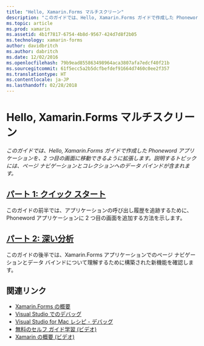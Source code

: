 ```yaml
---
title: "Hello, Xamarin.Forms マルチスクリーン"
description: "このガイドでは、Hello, Xamarin.Forms ガイドで作成した Phoneword アプリケーションを、2 つ目の画面に移動できるように拡張します。 説明するトピックには、ページ ナビゲーションとコレクションへのデータ バインドが含まれます。"
ms.topic: article
ms.prod: xamarin
ms.assetid: 4b1f7817-6754-4b8d-9567-424d7d8f2b05
ms.technology: xamarin-forms
author: davidbritch
ms.author: dabritch
ms.date: 12/02/2016
ms.openlocfilehash: 79b9ead855863498964aca3807afa7edcf40f21b
ms.sourcegitcommit: 61f5ecc5a2b5dcfbefdef91664d7460c0ee2f357
ms.translationtype: HT
ms.contentlocale: ja-JP
ms.lasthandoff: 02/28/2018
---
```

# <a name="hello-xamarinforms-multiscreen"></a>Hello, Xamarin.Forms マルチスクリーン

_このガイドでは、Hello, Xamarin.Forms ガイドで作成した Phoneword アプリケーションを、2 つ目の画面に移動できるように拡張します。説明するトピックには、ページ ナビゲーションとコレクションへのデータ バインドが含まれます。_

## <a name="part-1-quickstartxamarin-formsget-startedhello-xamarin-forms-multiscreenquickstartmd"></a>[パート 1: クイック スタート](~/xamarin-forms/get-started/hello-xamarin-forms-multiscreen/quickstart.md)

このガイドの前半では、アプリケーションの呼び出し履歴を追跡するために、Phoneword アプリケーションに 2 つ目の画面を追加する方法を示します。

## <a name="part-2-deep-divexamarin-formsget-startedhello-xamarin-forms-multiscreendeepdivemd"></a>[パート 2: 深い分析](~/xamarin-forms/get-started/hello-xamarin-forms-multiscreen/deepdive.md)

このガイドの後半では、Xamarin.Forms アプリケーションでのページ ナビゲーションとデータ バインドについて理解するために構築された新機能を確認します。


## <a name="related-links"></a>関連リンク

- [Xamarin.Forms の概要](~/xamarin-forms/get-started/introduction-to-xamarin-forms.md)
- [Visual Studio でのデバッグ](http://msdn.microsoft.com/library/k0k771bt%28v=vs.90%29.aspx)
- [Visual Studio for Mac レシピ - デバッグ](https://developer.xamarin.com/recipes/cross-platform/ide/debugging/)
- [無料のセルフ ガイド学習 (ビデオ)](https://university.xamarin.com/self-guided)
- [Xamarin の概要 (ビデオ)](https://developer.xamarin.com/videos/)
